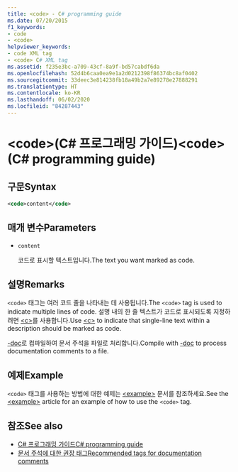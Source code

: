 ```yaml
---
title: <code> - C# programming guide
ms.date: 07/20/2015
f1_keywords:
- code
- <code>
helpviewer_keywords:
- code XML tag
- <code> C# XML tag
ms.assetid: f235e3bc-a709-43cf-8a9f-bd57cabdf6da
ms.openlocfilehash: 52d4b6caa0ea9e1a2d0212398f86374bc8af0402
ms.sourcegitcommit: 33deec3e814238fb18a49b2a7e89278e27888291
ms.translationtype: HT
ms.contentlocale: ko-KR
ms.lasthandoff: 06/02/2020
ms.locfileid: "84287443"
---
```

# <a name="code-c-programming-guide"></a><span data-ttu-id="f3a24-101">\<code>(C# 프로그래밍 가이드)</span><span class="sxs-lookup"><span data-stu-id="f3a24-101">\<code> (C# programming guide)</span></span>

## <a name="syntax"></a><span data-ttu-id="f3a24-102">구문</span><span class="sxs-lookup"><span data-stu-id="f3a24-102">Syntax</span></span>

```xml
<code>content</code>
```

## <a name="parameters"></a><span data-ttu-id="f3a24-103">매개 변수</span><span class="sxs-lookup"><span data-stu-id="f3a24-103">Parameters</span></span>

- `content`

  <span data-ttu-id="f3a24-104">코드로 표시할 텍스트입니다.</span><span class="sxs-lookup"><span data-stu-id="f3a24-104">The text you want marked as code.</span></span>

## <a name="remarks"></a><span data-ttu-id="f3a24-105">설명</span><span class="sxs-lookup"><span data-stu-id="f3a24-105">Remarks</span></span>

<span data-ttu-id="f3a24-106">`<code>` 태그는 여러 코드 줄을 나타내는 데 사용됩니다.</span><span class="sxs-lookup"><span data-stu-id="f3a24-106">The `<code>` tag is used to indicate multiple lines of code.</span></span> <span data-ttu-id="f3a24-107">설명 내의 한 줄 텍스트가 코드로 표시되도록 지정하려면 [\<c>](./code-inline.md)를 사용합니다.</span><span class="sxs-lookup"><span data-stu-id="f3a24-107">Use [\<c>](./code-inline.md) to indicate that single-line text within a description should be marked as code.</span></span>

<span data-ttu-id="f3a24-108">[-doc](../../language-reference/compiler-options/doc-compiler-option.md)로 컴파일하여 문서 주석을 파일로 처리합니다.</span><span class="sxs-lookup"><span data-stu-id="f3a24-108">Compile with [-doc](../../language-reference/compiler-options/doc-compiler-option.md) to process documentation comments to a file.</span></span>

## <a name="example"></a><span data-ttu-id="f3a24-109">예제</span><span class="sxs-lookup"><span data-stu-id="f3a24-109">Example</span></span>

<span data-ttu-id="f3a24-110">`<code>` 태그를 사용하는 방법에 대한 예제는 [\<example>](./example.md) 문서를 참조하세요.</span><span class="sxs-lookup"><span data-stu-id="f3a24-110">See the [\<example>](./example.md) article for an example of how to use the `<code>` tag.</span></span>

## <a name="see-also"></a><span data-ttu-id="f3a24-111">참조</span><span class="sxs-lookup"><span data-stu-id="f3a24-111">See also</span></span>

- [<span data-ttu-id="f3a24-112">C# 프로그래밍 가이드</span><span class="sxs-lookup"><span data-stu-id="f3a24-112">C# programming guide</span></span>](../index.md)
- [<span data-ttu-id="f3a24-113">문서 주석에 대한 권장 태그</span><span class="sxs-lookup"><span data-stu-id="f3a24-113">Recommended tags for documentation comments</span></span>](./recommended-tags-for-documentation-comments.md)
